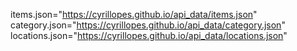 items.json="https://cyrillopes.github.io/api_data/items.json"
category.json="https://cyrillopes.github.io/api_data/category.json"
locations.json="https://cyrillopes.github.io/api_data/locations.json"

